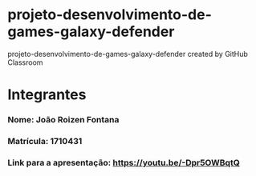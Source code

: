 # projeto-desenvolvimento-de-games-galaxy-defender
projeto-desenvolvimento-de-games-galaxy-defender created by GitHub Classroom

# Integrantes

### Nome: João Roizen Fontana
### Matrícula: 1710431

### Link para a apresentação: https://youtu.be/-Dpr5OWBqtQ
